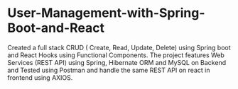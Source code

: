 # User-Management-with-Spring-Boot-and-React
Created a full stack CRUD ( Create, Read, Update, Delete) using Spring boot and React Hooks using Functional Components. The project features Web Services (REST API) using Spring, Hibernate ORM and MySQL on Backend and Tested using Postman and handle the same REST API on react in frontend using AXIOS.

